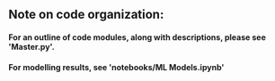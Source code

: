 ## Note on code organization:

#### For an outline of code modules, along with descriptions, please see 'Master.py'.

#### For modelling results, see 'notebooks/ML Models.ipynb'
